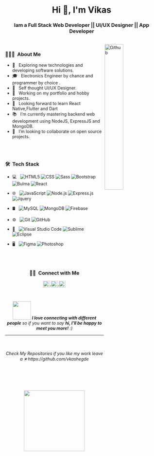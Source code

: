 <h1 align="center">Hi 👋, I'm Vikas</h1>

<h3 align="center">Iam a Full Stack Web Developer || UI/UX Designer || App Developer</h3>
<br/>
<img width="35%" align="right" alt="Github" src="https://user-images.githubusercontent.com/48678280/88862734-4903af80-d201-11ea-968b-9c939d88a37c.gif" />


<h3> 👨🏻‍💻 &nbsp;About Me </h3>

- 🤔 &nbsp; Exploring new technologies and developing software solutions.
- 🎓 &nbsp; Electronics Engineer by chance and programmer by choice .
- 🌱 &nbsp; Self thought UI/UX Designer.
- 💼 &nbsp; Working on my portfolio and hobby projects.
- 🔭 &nbsp; Looking forward to learn React Native,Flutter and Dart
- 📚 &nbsp; I’m currently mastering  backend web development using NodeJS, ExpressJS and MongoDB.
- 👯 &nbsp; I’m looking to collaborate on open source projects.

<br/>
<br/>
<h3> 🛠 &nbsp;Tech Stack</h3>

- 💻 &nbsp;
  ![HTML5](https://img.shields.io/badge/-HTML5-E34F26?style=flat&logo=html5&logoColor=white)
  ![CSS](https://img.shields.io/badge/-CSS3-1572B6?style=flat&logo=css3)
  ![Sass](https://img.shields.io/badge/-Sass-cc6699?style=flat&logo=sass&logoColor=ffffff)
  ![Bootstrap](https://img.shields.io/badge/-Bootstrap-563D7C?style=flat&logo=bootstrap)
  ![Bulma](https://img.shields.io/badge/-Bulma-09a330?style=flat&logo=bulma&logoColor=white)
  ![React](https://img.shields.io/badge/-React-black?style=flat&logo=react)
- 🌐 &nbsp;
  ![JavaScript](https://img.shields.io/badge/-JavaScript-eed718?style=flat&logo=javascript&logoColor=ffffff)
  ![Node.js](https://img.shields.io/badge/-Node.js-333333?style=flat&logo=node.js)
  ![Express.js](https://img.shields.io/badge/-Express.js-787878?style=flat)
  ![Jquery](https://img.shields.io/badge/-JQuery-blue?style=flat&logo=jquery)
  
- 🛢 &nbsp;
  ![MySQL](https://img.shields.io/badge/-MySQL-F29111?style=flat&logo=mysql&logoColor=FFFFFF)
  ![MongoDB](https://img.shields.io/badge/-MongoDB-4DB33D?style=flat&logo=mongodb&logoColor=FFFFFF)
  ![Firebase](https://img.shields.io/badge/-Firebase-FFA611?style=flat&logo=firebase&logoColor=FFFFFF)
- ⚙️ &nbsp;
  ![Git](http://img.shields.io/badge/-Git-F1502F?style=flat&logo=git&logoColor=FFFFFF")
  ![GitHub](http://img.shields.io/badge/-Github-000000?style=flat&logo=github&logoColor=FFFFFF)
- 🔧 &nbsp;
  ![Visual Studio Code](https://img.shields.io/badge/-Visual%20Studio%20Code-333333?style=flat&logo=visual-studio-code&logoColor=007ACC)
  ![Sublime](https://img.shields.io/badge/-Sublime-E34F26?style=flat&logoColor=white)
  ![Eclipse](https://img.shields.io/badge/-Eclipse-333333?style=flat&logo=eclipse-ide&logoColor=2C2255)
- 🖥 &nbsp;
  ![Figma](https://img.shields.io/badge/-Figma-E34F26?style=flat&logo=figma&logoColor=white)
  ![Photoshop](https://img.shields.io/badge/-Photoshop-333333?style=flat&logo=adobe-photoshop)

<br/>
<br/>

<span align="center">

<h3> 🤝🏻 &nbsp;Connect with Me </h3>
<p align="center">
<a href="https://twitter.com/vkashegde">
  <img align="center" alt="Vikas Hegde | Twitter" width="22px" src="https://cdn.jsdelivr.net/npm/simple-icons@v3/icons/twitter.svg" />
</a>
<a href="https://www.linkedin.com/in/vkashegde">
  <img align="center" alt="Vikas Hegde" width="22px" src="https://cdn.jsdelivr.net/npm/simple-icons@v3/icons/linkedin.svg" />
</a>
<a href="mailto:vkshegde11@gmail.com">
  <img align="center" alt="Vikas Hedge" width="22px" src="https://cdn.jsdelivr.net/npm/simple-icons@3.11.0/icons/gmail.svg" />
</a>
  </p>
</span>

<br/>
<p align="center">
<img src="https://media.giphy.com/media/LnQjpWaON8nhr21vNW/giphy.gif" width="60"> <em><b>I love connecting with different people</b> so if you want to say <b>hi, I'll be happy to meet you more!</b> :)</em>
</p>

---

<br/>
<h6 align="center">Check My Repositories if you like my work leave a <b>⭐️</b> https://github.com/vkashegde </h6>
<br/>


<h1 align="center">
<img align="center" src="https://media.giphy.com/media/jRf5fsn8G6YaogAWxn/giphy.gif" width="200" height="200"/>
</h1>
